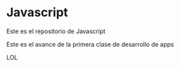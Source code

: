 # Javascript
Este es el repositorio de Javascript

Este es el avance de la primera clase de desarrollo de apps

LOL


